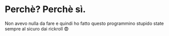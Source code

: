 # Perchè? Perchè sì.
Non avevo nulla da fare e quindi ho fatto questo programmino stupido
state sempre al sicuro dai rickroll 😨